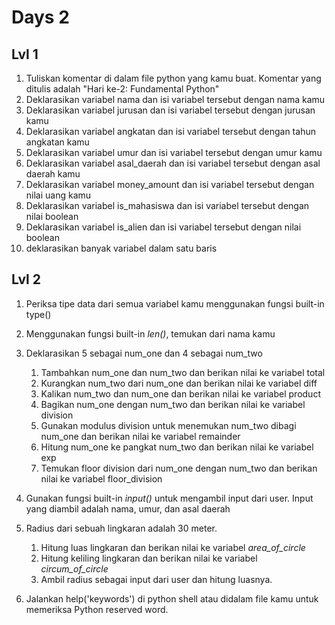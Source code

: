 # Days 2

## Lvl 1

1. Tuliskan komentar di dalam file python yang kamu buat. Komentar yang ditulis adalah "Hari ke-2: Fundamental Python"
2. Deklarasikan variabel nama dan isi variabel tersebut dengan nama kamu
3. Deklarasikan variabel jurusan dan isi variabel tersebut dengan jurusan kamu
4. Deklarasikan variabel angkatan dan isi variabel tersebut dengan tahun angkatan kamu
5. Deklarasikan variabel umur dan isi variabel tersebut dengan umur kamu
6. Deklarasikan variabel asal_daerah dan isi variabel tersebut dengan asal daerah kamu
7. Deklarasikan variabel money_amount dan isi variabel tersebut dengan nilai uang kamu
8. Deklarasikan variabel is_mahasiswa dan isi variabel tersebut dengan nilai boolean
9. Deklarasikan variabel is_alien dan isi variabel tersebut dengan nilai boolean
10. deklarasikan banyak variabel dalam satu baris

## Lvl 2

1. Periksa tipe data dari semua variabel kamu menggunakan fungsi built-in type()
2. Menggunakan fungsi built-in _len()_, temukan  dari nama kamu
3. Deklarasikan 5 sebagai num_one dan 4 sebagai num_two
    1. Tambahkan num_one dan num_two dan berikan nilai ke variabel total
    2. Kurangkan num_two dari num_one dan berikan nilai ke variabel diff
    3. Kalikan num_two dan num_one dan berikan nilai ke variabel product
    4. Bagikan num_one dengan num_two dan berikan nilai ke variabel division
    5. Gunakan modulus division untuk menemukan num_two dibagi num_one dan berikan nilai ke variabel remainder
    6. Hitung num_one ke pangkat num_two dan berikan nilai ke variabel exp
    7. Temukan floor division dari num_one dengan num_two dan berikan nilai ke variabel floor_division
   
4. Gunakan fungsi built-in _input()_ untuk mengambil input dari user. Input yang diambil adalah nama, umur, dan asal daerah
   
5. Radius dari sebuah lingkaran adalah 30 meter.
    1. Hitung luas lingkaran dan berikan nilai ke variabel _area_of_circle_
    2. Hitung keliling lingkaran dan berikan nilai ke variabel _circum_of_circle_
    3. Ambil radius sebagai input dari user dan hitung luasnya.

6. Jalankan help('keywords') di python shell atau didalam file kamu untuk memeriksa Python reserved word.